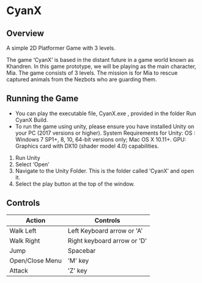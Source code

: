 # CyanX #

## Overview ##
A simple 2D Platformer Game with 3 levels.

The game ‘CyanX’ is based in the distant future in a game world known as Khandren.
In this game prototype, we will be playing as the main character, Mia. The game
consists of 3 levels. The mission is for Mia to rescue captured animals from
the Nezbots who are guarding them.

## Running the Game ##
* You can play the executable file, CyanX.exe , provided in the folder Run CyanX Build.
* To run the game using unity, please ensure you have installed Unity on your PC (2017
versions or higher).
System Requirements for Unity:
OS : Windows 7 SP1+, 8, 10, 64-bit versions only; Mac OS X 10.11+.
GPU: Graphics card with DX10 (shader model 4.0) capabilities.

1. Run Unity
2. Select ‘Open’
3. Navigate to the Unity Folder. This is the folder called ‘CyanX’ and open it.
4. Select the play button at the top of the window.

## Controls ##
Action  	  	| Controls
--------------- | -------------
Walk Left 	  	| Left Keyboard arrow or 'A'
Walk Right	  	| Right keyboard arrow or 'D'
Jump		  	| Spacebar
Open/Close Menu | 'M' key
Attack			| 'Z' key


<!---
![Alt text](Images/Capture.PNG?raw=true "Gameplay")
-->